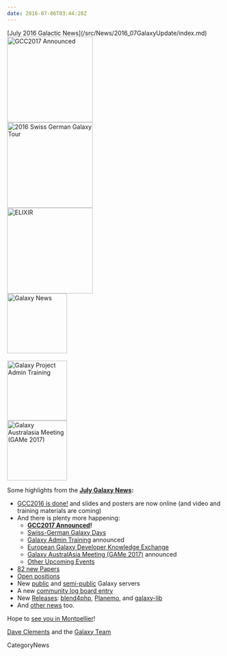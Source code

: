 ```yaml
---
date: 2016-07-06T03:44:28Z
---
```

<div class='newsItemHeader'>[July 2016 Galactic News](/src/News/2016_07GalaxyUpdate/index.md)</div>

<div class='right'>
<a href='/GalaxyUpdates/2016_07#gcc2017-26-30-june-2017-montpellier-france'><img src='/Images/Logos/GCC2107.png' alt='GCC2017 Announced' width="200" /></a><br />
<a href='/GalaxyUpdates/2016_07#swiss-german-galaxy-days'><img src='/Images/Logos/SG2016T.V2_logo.png' alt='2016 Swiss German Galaxy Tour' width="200" /></a><br />
<a href='/GalaxyUpdates/2016_07#european-galaxy-developer-knowledge-exchange'><img src='/Images/Logos/ElixirNoTextLogo.png' alt='ELIXIR' width="200" /></a>
</div>
<div class='right'>
<a href='/GalaxyUpdates/2016_07'><img src='/Images/GalaxyLogos/GalaxyNews.png' alt='Galaxy News' width=140 /></a><br /><br />
<a href='/GalaxyUpdates/2016_07#galaxy-admin-training-november-7-11-salt-lake-city-utah'><img src='/Images/Logos/AdminTraining2016-500.png' alt='Galaxy Project Admin Training' width=140" /></a><br />
<a href='/GalaxyUpdates/2016_07#galaxy-australasia-meeting-game-2017-3-9-february-melbourne'><img src='/Images/Logos/GAMeLogo200.png' alt='Galaxy Australasia Meeting (GAMe 2017)' width="140" /></a>
</div>

Some highlights from the **[July Galaxy News](/src/GalaxyUpdates/2016_07/index.md):**

* [GCC2016 is done!](/src/GalaxyUpdates/2016_07/index.md#gcc2016-is-done) and slides and posters are now online (and video and training materials are coming)
* And there is plenty more happening:
  * **[GCC2017 Announced](/src/GalaxyUpdates/2016_07/index.md#gcc2017-26-30-june-2017-montpellier-france)!**
  * [Swiss-German Galaxy Days](/src/GalaxyUpdates/2016_07/index.md#swiss-german-galaxy-days)
  * [Galaxy Admin Training](/src/GalaxyUpdates/2016_07/index.md#galaxy-admin-training-november-7-11-salt-lake-city-utah) announced
  * [European Galaxy Developer Knowledge Exchange](/src/GalaxyUpdates/2016_07/index.md#european-galaxy-developer-knowledge-exchange)
  * [Galaxy AustralAsia Meeting (GAMe 2017)](/src/GalaxyUpdates/2016_07/index.md#galaxy-australasia-meeting-game-2017-3-9-february-melbourne) announced
  * [Other Upcoming Events](/src/GalaxyUpdates/2016_07/index.md#upcoming-events)
* [82 new Papers](/src/GalaxyUpdates/2016_07/index.md#new-papers)
* [Open positions](/src/GalaxyUpdates/2016_07/index.md#whos-hiring)
* New [public](/GalaxyUpdates/2016_07#new-public-galaxy-servers) and [semi-public](/src/GalaxyUpdates/2016_07/index.md#semi-public-galaxy-servers) Galaxy servers
* A new [community log board entry](/src/GalaxyUpdates/2016_07/index.md#galaxy-community-hubs)
* New [Releases](/GalaxyUpdates/2016_07#releases): [blend4php](/GalaxyUpdates/2016_07#blend4php-01-alpha), [Planemo](/GalaxyUpdates/2016_07#planemo-0270), and [galaxy-lib](/src/GalaxyUpdates/2016_07/index.md#galaxy-lib-1678---1679)
* And [other news](/src/GalaxyUpdates/2016_07/index.md#other-news) too.

Hope to [see you in Montpellier](/src/GalaxyUpdates/2016_07/index.md#gcc2017-26-30-june-2017-montpellier-france)!

[Dave Clements](/DaveClements) and the [Galaxy Team](/src/GalaxyTeam/index.md)


CategoryNews
